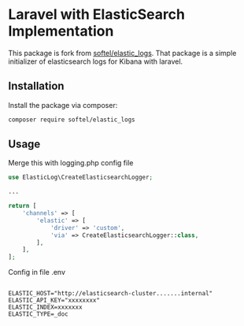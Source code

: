 # Laravel with ElasticSearch Implementation


This package is fork from [softel/elastic_logs](https://github.com/pageswebsite/ElasticLogs.git).
That package is a simple initializer of elasticsearch logs for Kibana with laravel. 

## Installation
Install the package via composer:

``` bash
composer require softel/elastic_logs
```

## Usage

Merge this with logging.php config file 
```php
use ElasticLog\CreateElasticsearchLogger;

... 

return [
    'channels' => [
        'elastic' => [
            'driver' => 'custom',
            'via' => CreateElasticsearchLogger::class,
        ],
    ],
];

```

Config in file .env

```.env

ELASTIC_HOST="http://elasticsearch-cluster.......internal"
ELASTIC_API_KEY="xxxxxxxx"
ELASTIC_INDEX=xxxxxxx
ELASTIC_TYPE=_doc

```